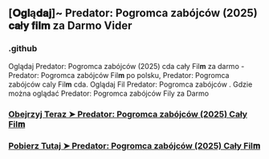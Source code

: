 ## [𝐎𝐠𝐥ą𝐝𝐚𝐣]~ Predator: Pogromca zabójców (2025) 𝐜𝐚ł𝐲 𝐟𝐢𝐥𝐦 za Darmo Vider

### .github

Oglądaj Predator: Pogromca zabójców (2025) cda cały Fil𝐦 za darmo - Predator: Pogromca zabójców Fil𝐦 po polsku, Predator: Pogromca zabójców caly Fil𝐦 cda. Oglądaj Fil Predator: Pogromca zabójców . Gdzie można oglądać Predator: Pogromca zabójców Fily za Darmo

### [Obejrzyj Teraz ➤ Predator: Pogromca zabójców (2025) Cały Fil𝐦](https://streamzy.fun/pl/movie/1376434/predator-killer-of-killers-gitver)

### [Pobierz Tutaj ➤ Predator: Pogromca zabójców (2025) Cały Fil𝐦](https://streamzy.fun/pl/movie/1376434/predator-killer-of-killers-gitver)
